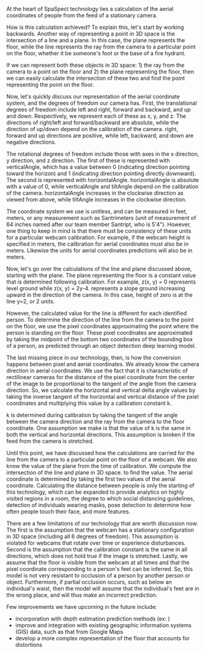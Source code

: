 At the heart of SpaSpect technology lies a calculation of the aerial coordinates of people from the feed of a stationary camera.

How is this calculation achieved? To explain this, let's start by working backwards. Another way of representing a point in 3D space is the intersection of a line and a plane. In this case, the plane represents the floor, while the line represents the ray from the camera to a particular point on the floor, whether it be someone's foot or the base of a fire hydrant.

If we can represent both these objects in 3D space: 1) the ray from the camera to a point on the floor and 2) the plane representing the floor, then we can easily calculate the intersection of these two and find the point representing the point on the floor. 

Now, let's quickly discuss our representation of the aerial coordinate system, and the degrees of freedom our camera has. First, the translational degrees of freedom include left and right, forward and backward, and up and down. Respectively, we represent each of these as x, y, and z. The directions of right/left and forward/backward are absolute, while the direction of up/down depend on the calibration of the camera. right, forward and up directions are positive, while left, backward, and down are negative directions.

The rotational degrees of freedom include those with axes in the x direction, y direction, and z direction. The first of these is represented with verticalAngle, which has a value between 0 (indicating direction pointing toward the horizon) and 1 (indicating direction pointing directly downward). The second is represented with horizontalAngle. horizontalAngle is absolute with a value of 0, while verticalAngle and tiltAngle depend on the calibration of the camera. horizontalAngle increases in the clockwise direction as viewed from above, while tiltAngle increases in the clockwise direction.

The coordinate system we use is unitless, and can be measured in feet, meters, or any measurement such as Santrimeters (unit of measurement of 64 inches named after our team member Santript, who is 5'4"). However, one thing to keep in mind is that there must be consistency of these units for a particular webcam calibration. For example, if the webcam height is specified in meters, the calibration for aerial coordinates must also be in meters. Likewise the units for aerial coordinates predictions will also be in meters.

Now, let's go over the calculations of the line and plane discussed above, starting with the plane. The plane representing the floor is a constant value that is determined following calibration. For example, z(x, y) = 0 represents level ground while z(x, y) = 2y-4. represents a slope ground increasing upward in the direction of the camera. In this case, height of zero is at the line y=2, or 2 units.

However, the calculated value for the line is different for each identified person. To determine the direction of the line from the camera to the point on the floor, we use the pixel coordinates approximating the point where the person is standing on the floor. These pixel coordinates are approximated by taking the midpoint of the bottom two coordinates of the bounding box of a person, as predicted through an object detection deep learning model.

The last missing piece in our technology, then, is how the conversion happens between pixel and aerial coordinates. We already know the camera direction in aerial coordinates. We use the fact that it is characteristic of rectilinear cameras for the distance of the pixel coordinate from the center of the image to be proportional to the tangent of the angle from the camera direction. So, we calculate the horizontal and vertical delta angle values by taking the inverse tangent of the horizontal and vertical distance of the pxiel coordinates and multiplying this value by a calibration constant k.

k is determined during calibration by taking the tangent of the angle between the camera direction and the ray from the camera to the floor coordinate. One assumption we make is that the value of k is the same in both the vertical and horizontal directions. This assumption is broken if the feed from the camera is stretched.

Until this point, we have discussed how the calculations are carried for the line from the camera to a particular point on the floor of a webcam. We also know the value of the plane from the time of calibration. We compute the intersection of the line and plane in 3D space. to find the value. The aerial coordinate is determined by taking the first two values of the aerial coordinate. Calculating the distance between people is only the starting of this technology, which can be expanded to provide analytics on highly visited regions in a room, the degree to which social distancing guidelines, detection of individuals wearing masks, pose detection to determine how often people touch their face, and more features.

There are a few limitations of our technology that are worth discussion now. The first is the assumption that the webcam has a stationary configuration in 3D space (including all 6 degrees of freedom). This assumption is violated for webcams that rotate over time or experience disturbances. Second is the assumption that the calibration constant is the same in all directions, which does not hold true if the image is stretched. Lastly, we assume that the floor is visible from the webcam at all times and that the pixel coordinate corresponding to a person's feet can be inferred. So, this model is not very resistant to occlusion of a person by another person or object. Furthermore, if partial occlusion occurs, such as below an individual's waist, then the model will assume that the individual's feet are in the wrong place, and will thus make an incorrect prediction.

Few improvements we have upcoming in the future include:
- incorporation with depth estimation prediction methods (ex: )
- improve and integration with existing geographic information systems (GIS) data, such as that from Google Maps
- develop a more complex representation of the floor that accounts for distortions
